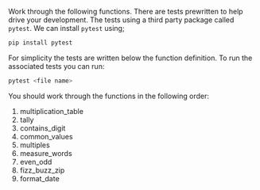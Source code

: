 Work through the following functions. There are tests prewritten to help drive your development. The tests using a third party package called `pytest`.
We can install `pytest` using;

```sh
pip install pytest
```

For simplicity the tests are written below the function definition. To run the associated tests you can run:

```sh
pytest <file name>
```

You should work through the functions in the following order:

1. multiplication_table
2. tally
3. contains_digit
4. common_values
5. multiples
6. measure_words
7. even_odd
8. fizz_buzz_zip
9. format_date
